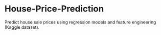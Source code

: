 # House-Price-Prediction
Predict house sale prices using regression models and feature engineering (Kaggle dataset).
